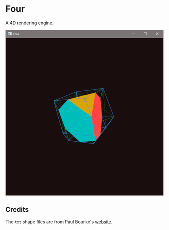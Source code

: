 # Four
A 4D rendering engine.

![screenshot](preview.png?raw=true "120-Cell")

## Credits
The `txt` shape files are from Paul Bourke's [website](http://paulbourke.net/geometry/hyperspace/).
